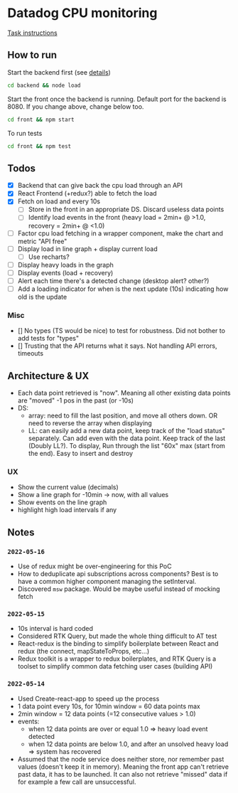 # Datadog CPU monitoring

[Task instructions](instructions.md)

## How to run

Start the backend first (see [details](backend/readme.md))

```bash
cd backend && node load
```

Start the front once the backend is running. Default port for the backend is 8080. If you change above, change below too.

```bash
cd front && npm start
```

To run tests
```bash
cd front && npm test
```

## Todos

- [x] Backend that can give back the cpu load through an API
- [x] React Frontend (+redux?) able to fetch the load
- [x] Fetch on load and every 10s
    - [ ] Store in the front in an appropriate DS. Discard useless data points
    - [ ] Identify load events in the front (heavy load = 2min+ @ >1.0, recovery = 2min+ @ <1.0)
- [ ] Factor cpu load fetching in a wrapper component, make the chart and metric "API free"
- [ ] Display load in line graph + display current load
    - [ ] Use recharts?
- [ ] Display heavy loads in the graph
- [ ] Display events (load + recovery)
- [ ] Alert each time there's a detected change (desktop alert? other?)
- [ ] Add a loading indicator for when is the next update (10s) indicating how old is the update

### Misc

- [] No types (TS would be nice) to test for robustness. Did not bother to add tests for "types"
- [] Trusting that the API returns what it says. Not handling API errors, timeouts

## Architecture & UX

- Each data point retrieved is "now". Meaning all other existing data points are "moved" -1 pos in the past (or -10s)
- DS: 
    - array: need to fill the last position, and move all others down. OR need to reverse the array when displaying
    - LL: can easily add a new data point, keep track of the "load status" separately. Can add even with the data point. Keep track of the last (Doubly LL?). To display, Run through the list "60x" max (start from the end). Easy to insert and destroy

### UX

- Show the current value (decimals)
- Show a line graph for -10min -> now, with all values
- Show events on the line graph
- highlight high load intervals if any

## Notes

### `2022-05-16`

- Use of redux might be over-engineering for this PoC
- How to deduplicate api subscriptions across components? Best is to have a common higher component managing the setInterval.
- Discovered `msw` package. Would be maybe useful instead of mocking fetch

### `2022-05-15`

- 10s interval is hard coded
- Considered RTK Query, but made the whole thing difficult to AT test
- React-redux is the binding to simplify boilerplate between React and redux (the connect, mapStateToProps, etc...)
- Redux toolkit is a wrapper to redux boilerplates, and RTK Query is a toolset to simplify common data fetching user cases (building API)

### `2022-05-14`

- Used Create-react-app to speed up the process
- 1 data point every 10s, for 10min window = 60 data points max
- 2min window = 12 data points (=12 consecutive values > 1.0)
- events: 
    - when 12 data points are over or equal 1.0 => heavy load event detected
    - when 12 data points are below 1.0, and after an unsolved heavy load => system has recovered
- Assumed that the node service does neither store, nor remember past values (doesn't keep it in memory). Meaning the front app can't retrieve past data, it has to be launched. It can also not retrieve "missed" data if for example a few call are unsuccessful.


